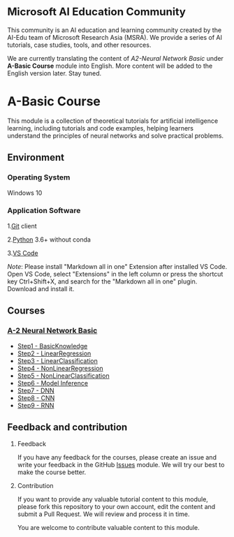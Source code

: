 # <font size=5>Microsoft AI Education Community</font>

This community is an AI education and learning community created by the AI-Edu team of Microsoft Research Asia (MSRA). We provide a series of AI tutorials, case studies, tools, and other resources.

We are currently translating the content of *A2-Neural Network Basic* under **A-Basic Course** module into English. More content will be added to the English version later. Stay tuned.


# A-Basic Course

This module is a collection of theoretical tutorials for artificial intelligence learning, including tutorials and code examples, helping learners understand the principles of neural networks and solve practical problems.

## Environment

### Operating System

Windows 10

### Application Software

1.[Git](https://git-scm.com/) client

2.[Python](https://www.python.org/downloads/) 3.6+ without conda

3.[VS Code](https://code.visualstudio.com/)

*Note*: Please install "Markdown all in one" Extension after installed VS Code. Open VS Code, select "Extensions" in the left column or press the shortcut key Ctrl+Shift+X, and search for the "Markdown all in one" plugin. Download and install it.

## Courses

### [A-2 Neural Network Basic](../A-基础教程/A2-神经网络基本原理/en-us/)

- [Step1 - BasicKnowledge](../A-基础教程/A2-神经网络基本原理/en-us/Step1%20-%20BasicKnowledge)
- [Step2 - LinearRegression](../A-基础教程/A2-神经网络基本原理/en-us/Step2%20-%20LinearRegression)
- [Step3 - LinearClassification](../A-基础教程/A2-神经网络基本原理/en-us/Step3%20-%20LinearClassification)
- [Step4 - NonLinearRegression](../A-基础教程/A2-神经网络基本原理/en-us/Step4%20-%20NonLinearRegression)
- [Step5 - NonLinearClassification](../A-基础教程/A2-神经网络基本原理/en-us/Step5%20-%20NonLinearClassification)
- [Step6 - Model Inference](../A-基础教程/A2-神经网络基本原理/en-us/Step6%20-%20Model%20Inference)
- [Step7 - DNN](../A-基础教程/A2-神经网络基本原理/en-us/Step7%20-%20DNN)
- [Step8 - CNN](../A-基础教程/A2-神经网络基本原理/en-us/Step8%20-%20CNN)
- [Step9 - RNN](../A-基础教程/A2-神经网络基本原理/en-us/Step9%20-%20RNN)




## Feedback and contribution

1. Feedback
   
    If you have any feedback for the courses, please create an issue and write your feedback in the GitHub [Issues](https://github.com/microsoft/ai-edu/issues) module. We will try our best to make the course better.


2. Contribution

    If you want to provide any valuable tutorial content to this module, please fork this repository to your own account, edit the content and submit a Pull Request. We will review and process it in time.

    You are welcome to contribute valuable content to this module.
